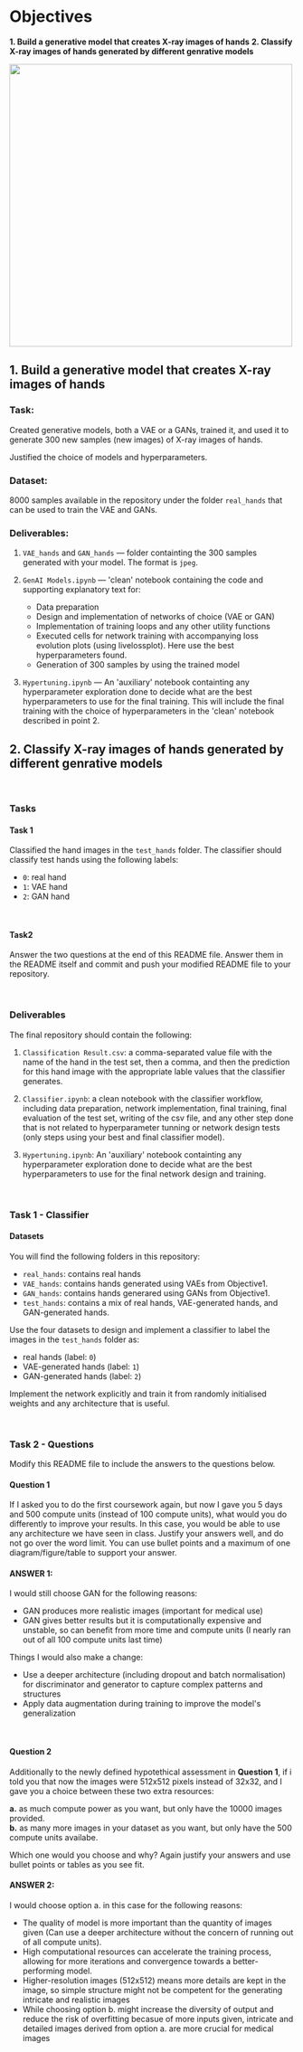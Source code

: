# Objectives
**1. Build a generative model that creates X-ray images of hands**
**2. Classify X-ray images of hands generated by different genrative models**

<img src="https://drive.google.com/uc?id=1LubLuuyiJwyDNRd2Wj0vaA0Ek2AtAFxH" width="500"/>

<br>

## 1. Build a generative model that creates X-ray images of hands

### **Task**:
Created generative models, both a VAE or a GANs, trained it, and used it to generate 300 new samples (new images) of X-ray images of hands. <br>

Justified the choice of models and hyperparameters.

### **Dataset**:
8000 samples available in the repository under the folder `real_hands` that can be used to train the VAE and GANs.

### **Deliverables**:
1. `VAE_hands` and `GAN_hands` — folder containting the 300 samples generated with your model. The format is `jpeg`. <br>


2. `GenAI Models.ipynb` — 'clean' notebook containing the code and supporting explanatory text for:
	- Data preparation
	- Design and implementation of networks of choice (VAE or GAN)
	- Implementation of training loops and any other utility functions
	- Executed cells for network training with accompanying loss evolution plots (using livelossplot). Here use the best hyperparameters found. 
	- Generation of 300 samples by using the trained model


3. `Hypertuning.ipynb` — An 'auxiliary' notebook containting any hyperparameter exploration done to decide what are the best hyperparameters to use for the final training. This will include the final training with the choice of hyperparameters in the 'clean' notebook described in point 2.



## 2. Classify X-ray images of hands generated by different genrative models

<br>

### **Tasks**

#### Task 1
Classified the hand images in the `test_hands` folder. The classifier should classify test hands using the following labels:

- `0`: real hand
- `1`: VAE hand
- `2`: GAN hand

<br>

#### Task2
Answer the two questions at the end of this README file. Answer them in the README itself and commit and push your modified README file to your repository.

<br>



### **Deliverables**

The final repository should contain the following:

1. `Classification Result.csv`: a comma-separated value file with the name of the hand in the test set, then a comma, and then the prediction for this hand image with the appropriate lable values that the classifier generates.

2. `Classifier.ipynb`: a clean notebook with the classifier workflow, including data preparation, network implementation, final training, final evaluation of the test set, writing of the csv file, and any other step done that is not related to hyperparameter tunning or network design tests (only steps using your best and final classifier model). 

3. `Hypertuning.ipynb`: An 'auxiliary' notebook containting any hyperparameter exploration done to decide what are the best hyperparameters to use for the final network design and training.

<br>

### **Task 1 - Classifier**

#### Datasets
You will find the following folders in this repository:
- `real_hands`: contains real hands
- `VAE_hands`: contains hands generated using VAEs from Objective1.
- `GAN_hands`: contains hands generared using GANs from Objective1.
- `test_hands`: contains a mix of real hands, VAE-generated hands, and GAN-generated hands.

Use the four datasets  to design and implement a classifier to label the images in the `test_hands` folder as:

- real hands (label: `0`)
- VAE-generated hands (label: `1`)
- GAN-generated hands (label: `2`)

Implement the network explicitly and train it from randomly initialised weights and any architecture that is useful.

<br>

### **Task 2 - Questions**
Modify this README file to include the answers to the questions below.

#### Question 1
If I asked you to do the first coursework again, but now I gave you 5 days and 500 compute units (instead of 100 compute units), what would you do differently to improve your results. In this case, you would be able to use any architecture we have seen in class. Justify your answers well, and do not go over the word limit. You can use bullet points and a maximum of one diagram/figure/table to support your answer.

#### ANSWER 1:

I would still choose GAN for the following reasons:
- GAN produces more realistic images (important for medical use)
- GAN gives better results but it is computationally expensive and unstable, so can benefit from more time and compute units (I nearly ran out of all 100 compute units last time)

Things I would also make a change:
- Use a deeper architecture (including dropout and batch normalisation) for discriminator and generator to capture complex patterns and structures
- Apply data augmentation during training to improve the model's generalization

<br>

#### Question 2
Additionally to the newly defined hypotethical assessment in **Question 1**, if i told you that now the images were 512x512 pixels instead of 32x32, and I gave you a choice between these two extra resources:

**a.** as much compute power as you want, but only have the 10000 images provided. <br>
**b.** as many more images in your dataset as you want, but only have the 500 compute units availabe.

Which one would you choose and why? Again justify your answers and use bullet points or tables as you see fit.

#### ANSWER 2:

I would choose option a. in this case for the following reasons:
- The quality of model is more important than the quantity of images given (Can use a deeper architecture without the concern of running out of all compute units).
- High computational resources can accelerate the training process, allowing for more iterations and convergence towards a better-performing model.
- Higher-resolution images (512x512) means more details are kept in the image, so simple structure might not be competent for the generating intricate and realistic images
- While choosing option b. might increase the diversity of output and reduce the risk of overfitting becasue of more inputs given, intricate and detailed images derived from option a. are more crucial for medical images
